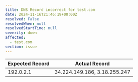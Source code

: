 ```yaml
---
title: DNS Record incorrect for test.com
date: 2024-11-16T21:46:19+00:00Z
resolved: False
resolvedWhen: null
resolvedStartTime: null
severity: down
affected:
  - test.com
section: issue
---
```


| Expected Record  | Actual Record  |
|------------------|----------------|
| 192.0.2.1 | 34.224.149.186, 3.18.255.247 |
